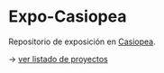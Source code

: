 # Expo-Casiopea

Repositorio de exposición en [Casiopea](https://wiki.ead.pucv.cl).

&rarr; [ver listado de proyectos](https://hspencer.github.io/expo-casiopea/)
